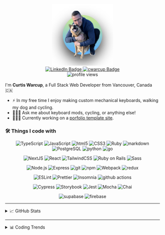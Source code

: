 <div id="header" align="center">
	<a href="https://www.cwarcup.com/">
		<img src="./profile.png" width="200">
	</a>

<div id="badges">
	<a href="https://www.linkedin.com/in/curtiswarcup/">
		<img src="https://img.shields.io/badge/LinkedIn-blue?style=for-the-badge&logo=linkedin&logoColor=white" alt="LinkedIn Badge"/>
	</a>
	<a href="https://www.cwarcup.com/">
		<img src="https://img.shields.io/badge/cwarcup.com-red?style=for-the-badge&logo=swirl&logoColor=white" alt="cwarcup Badge"/>
	</a>
</div>

<a>
	<img src="https://komarev.com/ghpvc/?username=cwarcup&style=flat-square&color=blue" alt="profile views"/>
</a>


<br>
</br>



</div>
I'm <b>Curtis Warcup</b>, a Full Stack Web Developer from Vancouver, Canada 🇨🇦

- ⚡️ In my free time I enjoy making custom mechanical keyboards, walking my dog and cycling.
- 🙋🏼‍♂️ Ask me about keyboard mods, cycling, or anything else!
- 👨🏼‍💻 Currently working on a [porfolio template site](https://github.com/Cwarcup/next13-tailwind-portfolio-starter).

<h3>
	🛠 Things I code with
</h3>

<p align="center">
  <img alt="TypeScript" src="https://img.shields.io/badge/-TypeScript-007ACC?style=flat-square&logo=typescript&logoColor=white" />
  <img alt="JavaScript" src="https://img.shields.io/badge/-JavaScript-F7DF1E?style=flat-square&logo=javascript&logoColor=black" />
  <img alt="html5" src="https://img.shields.io/badge/-HTML5-E34F26?style=flat-square&logo=html5&logoColor=white" />
	<img alt="CSS3" src="https://img.shields.io/badge/-CSS3-1572B6?style=flat-square&logo=css3" />
	<img alt="Ruby" src="https://img.shields.io/badge/-Ruby-CC342D?style=flat-square&logo=ruby&logoColor=white" />
	<img alt="markdown" src="https://img.shields.io/badge/-Markdown-000000?style=flat-square&logo=markdown" />
	<img alt="PostgreSQL" src="https://img.shields.io/badge/-PostgreSQL-336791?style=flat-square&logo=postgresql&logoColor=white" />
	<img alt='python' src="https://img.shields.io/badge/-python-275379?style=flat-square&logo=python&logoColor=FFE567" >
	<img alt='go' src="https://img.shields.io/badge/-Go-007D9C?style=flat-square&logo=go&logoColor=fffff" >
</p>

<p align="center">
	<img alt="NextJS" src="https://img.shields.io/badge/-NextJS-000000?style=flat-square&logo=next.js&logoColor=white" />
  <img alt="React" src="https://img.shields.io/badge/-React-45b8d8?style=flat-square&logo=react&logoColor=white" />
	<img alt="TailwindCSS" src="https://img.shields.io/badge/-TailwindCSS-38B2AC?style=flat-square&logo=tailwind-css&logoColor=white" />
	<img alt="Ruby on Rails" src="https://img.shields.io/badge/-Ruby_on_Rails-CC0000?style=flat-square&logo=ruby-on-rails&logoColor=white" />
  <img alt="Sass" src="https://img.shields.io/badge/-Sass-CC6699?style=flat-square&logo=sass&logoColor=white" />
</p>

<p align="center">
	<img alt="Node.js" src="https://img.shields.io/badge/-Node.js-339933?style=flat-square&logo=node.js&logoColor=white" />	
	<img  alt="Express" src="https://img.shields.io/badge/-Express-000000?style=flat-square&logo=express&logoColor=white" />
  <img alt="git" src="https://img.shields.io/badge/-Git-F05032?style=flat-square&logo=git&logoColor=white" />
  <img alt="npm" src="https://img.shields.io/badge/-NPM-CB3837?style=flat-square&logo=npm&logoColor=white" />
	<img alt="Webpack" src="https://img.shields.io/badge/-Webpack-8DD6F9?style=flat-square&logo=webpack&logoColor=white" />
	<img alt='redux' src="https://img.shields.io/badge/-redux-1B1B1D?style=flat-square&logo=redux&logoColor=593E88" > 

<p align="center">
	<img alt="ESLint" src="https://img.shields.io/badge/-ESLint-4B32C3?style=flat-square&logo=eslint&logoColor=white" />
  <img alt="Prettier" src="https://img.shields.io/badge/-Prettier-F7B93E?style=flat-square&logo=prettier&logoColor=white" />
  <img alt="Insomnia" src="https://img.shields.io/badge/-Insomnia-5849BE?style=flat-square&logo=insomnia&logoColor=white" />
  <img alt="github actions" src="https://img.shields.io/badge/-Github_Actions-2088FF?style=flat-square&logo=github-actions&logoColor=white" />
</p>

<p align="center">
	<img alt="Cypress" src="https://img.shields.io/badge/-Cypress-17202C?style=flat-square&logo=cypress&logoColor=white" />
	<img alt="Storybook" src="https://img.shields.io/badge/-Storybook-FF4785?style=flat-square&logo=storybook&logoColor=white" />
	<img alt="Jest" src="https://img.shields.io/badge/-Jest-C21325?style=flat-square&logo=jest&logoColor=white" />
	<img alt="Mocha" src="https://img.shields.io/badge/-Mocha-8D6748?style=flat-square&logo=mocha&logoColor=white" /> 
	<img alt="Chai" src="https://img.shields.io/badge/-Chai-A30701?style=flat-square&logo=chai&logoColor=white" />
</p>

<p align="center">
	<img alt="supabase" src="https://img.shields.io/badge/-supabase-17202C?style=flat-square&logo=supabase&logoColor=3ECF8F" />	
	<img alt="firebase" src="https://img.shields.io/badge/-firebase-17202C?style=flat-square&logo=firebase" />	
</p>

---

<details>
<summary>
📈 GitHub Stats
</summary>
<br>

<div align="center">

![Curtis's GitHub stats](https://github-readme-stats-sooty-eight-60.vercel.app/api?username=cwarcup&show_icons=true&theme=dracula)

![Curtis's GitHub streak stats](https://github-readme-streak-stats.herokuapp.com/?user=cwarcup&theme=dracula)

![Curtis's Top Languages](https://github-readme-stats-sooty-eight-60.vercel.app/api/top-langs/?username=cwarcup&langs_count=4&theme=dracula)


</div>

</details>

---

<details>
<summary>
📊 Coding Trends
</summary>
<br>

<!--START_SECTION:waka-->
**I'm an Early 🐤** 

```text
🌞 Morning    281 commits    ███░░░░░░░░░░░░░░░░░░░░░░   13.86% 
🌆 Daytime    1253 commits   ███████████████░░░░░░░░░░   61.82% 
🌃 Evening    490 commits    ██████░░░░░░░░░░░░░░░░░░░   24.17% 
🌙 Night      3 commits      ░░░░░░░░░░░░░░░░░░░░░░░░░   0.15%

```


📊 **This Week I Spent My Time On** 

```text
💬 Programming Languages: 
JavaScript               19 hrs 23 mins      █████████████████░░░░░░░░   70.02% 
Markdown                 4 hrs 18 mins       ████░░░░░░░░░░░░░░░░░░░░░   15.54% 
TypeScript               1 hr 33 mins        █░░░░░░░░░░░░░░░░░░░░░░░░   5.62% 
JSON                     38 mins             ░░░░░░░░░░░░░░░░░░░░░░░░░   2.29% 
SQL                      30 mins             ░░░░░░░░░░░░░░░░░░░░░░░░░   1.84%

```


<!--END_SECTION:waka-->

</detail>
